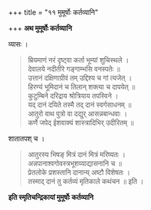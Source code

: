 +++
title = "११ मुमूर्षोः कर्तव्यानि"

+++
**अथ मुमूर्षोः कर्तव्यानि**

व्यासः ।

> म्रियमाणं नरं दृष्ट्वा कर्ता भूम्यां शुचिस्थले ।  
> देवालये नदीतीरे गङ्गाम्भसि वनस्पतेः ॥  
> उत्तानं दक्षिणाग्रीवं तम् उद्दिश्य च गां त्यजेत् ।  
> हिरण्यं भूमिदानं च तिलान् शक्त्या च दापयेत् ॥  
> कुटुम्बिने दरिद्राय श्रोत्रियाय तपस्विने ।  
> यद् दानं दयिते तस्मै तद् दानं स्वर्गसाधनम् ॥  
> आतुरो वाथ पुत्रो वा दद्युर् आसन्नबान्धवाः ।  
> कर्णे जपेद् ईशवाक्यं शास्त्रादिभिर् उदीरितम् ॥

शातातपश् च ।

> आतुरस्य भिषङ् मित्रं दानं मित्रं मरिष्यतः ।  
> अन्नपानाश्वगोवस्त्रभूशय्याद्यासनानि च ॥  
> प्रेतलोके प्रशस्तानि दानान्य् अष्टौ विशेषतः ।  
> तस्माद् दानं तु कर्तव्यं मृतिकाले कथंचन ॥ इति ।

**इति स्मृतिचन्द्रिकायां मुमूर्षोः कर्तव्यानि**
